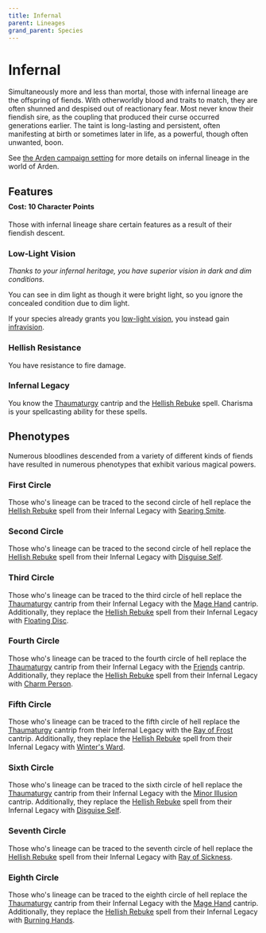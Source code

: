 ```yaml
---
title: Infernal
parent: Lineages
grand_parent: Species
---
```


# Infernal
Simultaneously more and less than mortal, those with infernal lineage are the offspring of fiends. With otherworldly blood and traits to match, they are often shunned and despised out of reactionary fear. Most never know their fiendish sire, as the coupling that produced their curse occurred generations earlier. The taint is long-lasting and persistent, often manifesting at birth or sometimes later in life, as a powerful, though often unwanted, boon.

See [the Arden campaign setting](https://stormchaserroleplaying.com/Arden/Species/Lineages/Infernal/) for more details on infernal lineage in the world of Arden.

## Features

<div style="margin-top:-10px;"></div>

#### **Cost:** 10 Character Points
Those with infernal lineage share certain features as a result of their fiendish descent.

### Low-Light Vision
*Thanks to your infernal heritage, you have superior vision in dark and dim conditions.*

You can see in dim light as though it were bright light, so you ignore the concealed condition due to dim light.

If your species already grants you [low-light vision](https://stormchaserroleplaying.com/stormchaserRPG/Species/Common/Elf/#low-light-vision), you instead gain [infravision](https://stormchaserroleplaying.com/stormchaserRPG/General/Awareness/Special/#infravision).

### Hellish Resistance
You have resistance to fire damage.

### Infernal Legacy
You know the [Thaumaturgy](https://stormchaserroleplaying.com/stormchaserRPG/Spells/Cantrips/Transmutation/#thaumaturgy) cantrip and the [Hellish Rebuke](https://stormchaserroleplaying.com/stormchaserRPG/Spells/1/Evocation/#hellish-rebuke) spell. Charisma is your spellcasting ability for these spells.

## Phenotypes
Numerous bloodlines descended from a variety of different kinds of fiends have resulted in numerous phenotypes that exhibit various magical powers.

### First Circle	
Those who's lineage can be traced to the second circle of hell replace the [Hellish Rebuke](https://stormchaserroleplaying.com/stormchaserRPG/Spells/1/Evocation/#hellish-rebuke) spell from their Infernal Legacy with [Searing Smite](https://stormchaserroleplaying.com/stormchaserRPG/Spells/1/Evocation/#searing-smite).

### Second Circle
Those who's lineage can be traced to the second circle of hell replace the [Hellish Rebuke](https://stormchaserroleplaying.com/stormchaserRPG/Spells/1/Evocation/#hellish-rebuke) spell from their Infernal Legacy with [Disguise Self](https://stormchaserroleplaying.com/stormchaserRPG/Spells/1/Illusion/#disguise-self).

### Third Circle
Those who's lineage can be traced to the third circle of hell replace the [Thaumaturgy](https://stormchaserroleplaying.com/stormchaserRPG/Spells/Cantrips/Transmutation/#thaumaturgy) cantrip from their Infernal Legacy with the [Mage Hand](https://stormchaserroleplaying.com/stormchaserRPG/Spells/Cantrips/Conjuration/#mage-hand) cantrip. Additionally, they replace the [Hellish Rebuke](https://stormchaserroleplaying.com/stormchaserRPG/Spells/1/Evocation/#hellish-rebuke) spell from their Infernal Legacy with [Floating Disc](https://stormchaserroleplaying.com/stormchaserRPG/Spells/1/Conjuration/#floating-disc).

### Fourth Circle
Those who's lineage can be traced to the fourth circle of hell replace the [Thaumaturgy](https://stormchaserroleplaying.com/stormchaserRPG/Spells/Cantrips/Transmutation/#thaumaturgy) cantrip from their Infernal Legacy with the [Friends](https://stormchaserroleplaying.com/stormchaserRPG/Spells/Cantrips/Charms/#friends) cantrip. Additionally, they replace the [Hellish Rebuke](https://stormchaserroleplaying.com/stormchaserRPG/Spells/1/Evocation/#hellish-rebuke) spell from their Infernal Legacy with [Charm Person](https://stormchaserroleplaying.com/stormchaserRPG/Spells/1/Charms/#charm-person).

### Fifth Circle
Those who's lineage can be traced to the fifth circle of hell replace the [Thaumaturgy](https://stormchaserroleplaying.com/stormchaserRPG/Spells/Cantrips/Transmutation/#thaumaturgy) cantrip from their Infernal Legacy with the [Ray of Frost](https://stormchaserroleplaying.com/stormchaserRPG/Spells/Cantrips/Evocation/#ray-of-frost) cantrip. Additionally, they replace the [Hellish Rebuke](https://stormchaserroleplaying.com/stormchaserRPG/Spells/1/Evocation/#hellish-rebuke) spell from their Infernal Legacy with [Winter's Ward](https://stormchaserroleplaying.com/stormchaserRPG/Spells/1/Warding/#winters-ward).

### Sixth Circle
Those who's lineage can be traced to the sixth circle of hell replace the [Thaumaturgy](https://stormchaserroleplaying.com/stormchaserRPG/Spells/Cantrips/Transmutation/#thaumaturgy) cantrip from their Infernal Legacy with the [Minor Illusion](https://stormchaserroleplaying.com/stormchaserRPG/Spells/Cantrips/Illusion/#minor-illusion) cantrip. Additionally, they replace the [Hellish Rebuke](https://stormchaserroleplaying.com/stormchaserRPG/Spells/1/Evocation/#hellish-rebuke) spell from their Infernal Legacy with [Disguise Self](https://stormchaserroleplaying.com/stormchaserRPG/Spells/1/Illusion/#disguise-self).

### Seventh Circle
Those who's lineage can be traced to the seventh circle of hell replace the [Hellish Rebuke](https://stormchaserroleplaying.com/stormchaserRPG/Spells/1/Evocation/#hellish-rebuke) spell from their Infernal Legacy with [Ray of Sickness](https://stormchaserroleplaying.com/stormchaserRPG/Spells/1/Necromancy/#ray-of-sickness).

### Eighth Circle
Those who's lineage can be traced to the eighth circle of hell replace the [Thaumaturgy](https://stormchaserroleplaying.com/stormchaserRPG/Spells/Cantrips/Transmutation/#thaumaturgy) cantrip from their Infernal Legacy with the [Mage Hand](https://stormchaserroleplaying.com/stormchaserRPG/Spells/Cantrips/Conjuration/#mage-hand) cantrip. Additionally, they replace the [Hellish Rebuke](https://stormchaserroleplaying.com/stormchaserRPG/Spells/1/Evocation/#hellish-rebuke) spell from their Infernal Legacy with [Burning Hands](https://stormchaserroleplaying.com/stormchaserRPG/Spells/1/Evocation/#burning-hands).

